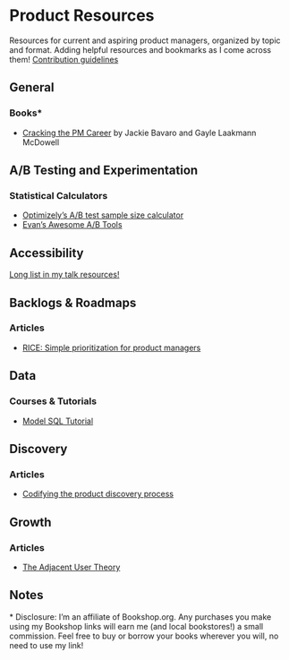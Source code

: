 # Product Resources

Resources for current and aspiring product managers, organized by topic and format. Adding helpful resources and bookmarks as I come across them! [Contribution guidelines](https://github.com/melanierichards/product-resources/blob/main/CONTRIBUTING.md)

## General

### Books*

* [Cracking the PM Career](https://bookshop.org/a/15644/9780984782895) by Jackie Bavaro and Gayle Laakmann McDowell

## A/B Testing and Experimentation

### Statistical Calculators

* [Optimizely’s A/B test sample size calculator](https://www.optimizely.com/sample-size-calculator/#/?conversion=3&effect=20&significance=95)
* [Evan’s Awesome A/B Tools](https://www.evanmiller.org/ab-testing/)

## Accessibility

[Long list in my talk resources!](https://github.com/melanierichards/talks/tree/main/2021/aea-fall)

## Backlogs & Roadmaps

### Articles

* [RICE: Simple prioritization for product managers](https://www.intercom.com/blog/rice-simple-prioritization-for-product-managers/)

## Data

### Courses & Tutorials

* [Model SQL Tutorial](https://mode.com/sql-tutorial/)

## Discovery

### Articles

* [Codifying the product discovery process](https://medium.com/irlproduct/codifying-product-discovery-process-5e4db83a00ca)

## Growth

### Articles

* [The Adjacent User Theory](https://andrewchen.com/the-adjacent-user-theory/)

## Notes

\* Disclosure: I’m an affiliate of Bookshop.org. Any purchases you make using my Bookshop links will earn me (and local bookstores!) a small commission. Feel free to buy or borrow your books wherever you will, no need to use my link!
